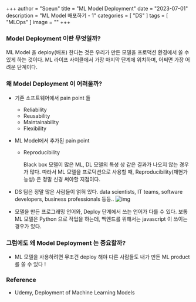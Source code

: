 +++
author = "Soeun"
title = "ML Model Deployment"
date = "2023-07-01"
description = "ML Model 배포하기 - 1"
categories = [
    "DS"
]
tags = [
    "MLOps"
]
image = ""
+++
### Model Deployment 이란 무엇일까?

ML Model 을 deploy(배포) 한다는 것은 우리가 만든 모델을 프로덕션 환경에서 쓸 수 있게 하는 것이다. ML 라이프 사이클에서 가장 마지막 단계에 위치하며, 어쩌면 가장 어려운 단계이다. 

### 왜 Model Deployment 이 어려울까?

- 기존 소프트웨어에서 pain point 들
    - Reliability
    - Reusability
    - Maintainability
    - Flexibility
- ML Model에서 추가된 pain point
    - Reproducibility
        
        Black box 모델이 많은 ML, DL 모델의 특성 상 같은 결과가 나오지 않는 경우가 많다. 따라서 ML 모델을 프로덕션으로 사용할 때, Reproducibility(재현가능성) 은 정말 신경 써야할 지점이다. 
        
- DS 팀은 정말 많은 사람들이 얽혀 있다. data scientists, IT teams, software developers, business professionals 등등..
![img](https://github.com/ddoddii/skills-for-DS/assets/95014836/3d321d7b-54f9-48e3-b21a-7f86c5fb0682)
- 모델을 만든 프로그래밍 언어와, Deploy 단계에서 쓰는 언어가 다를 수 있다. 보통 ML 모델은 Python 으로 작업을 하는데, 백엔드를 위해서는 javascript 이 쓰이는 경우가 있다.

### 그럼에도 왜 Model Deployment 는 중요할까?

- ML 모델을 사용하려면 무조건 deploy 해야 다른 사람들도 내가 만든 ML product 를 쓸 수 있다 !

### Reference
- Udemy, Deployment of Machine Learning Models